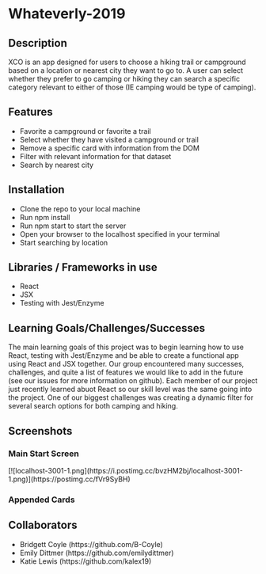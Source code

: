 # Whateverly-2019

<h2>Description</h2>
XCO is an app designed for users to choose a hiking trail or campground based on a location or nearest city they want to go to. A user can select whether they prefer to go camping or hiking they can search a specific category relevant to either of those (IE camping would be type of camping). 

<h2>Features</h2>
<ul>
    <li>Favorite a campground or favorite a trail</li>
    <li>Select whether they have visited a campground or trail</li>
    <li>Remove a specific card with information from the DOM</li>
    <li>Filter with relevant information for that dataset</li>
    <li>Search by nearest city</li>
</ul>

<h2>Installation</h2>
<ul>
    <li>Clone the repo to your local machine</li>
    <li>Run npm install</li>
    <li>Run npm start to start the server</li>
    <li>Open your browser to the localhost specified in your terminal</li>
    <li>Start searching by location</li>
</ul>

<h2>Libraries / Frameworks in use</h2>
<ul>
<li>React</li>
<li>JSX</li>
<li>Testing with Jest/Enzyme</li>
</ul>

<h2>Learning Goals/Challenges/Successes</h2>
<p>The main learning goals of this project was to begin learning how to use React, testing with Jest/Enzyme and be able to create a functional app using React and JSX together. Our group encountered many successes, challenges, and quite a list of features we would like to add in the future (see our issues for more information on github). Each member of our project just recently learned abuot React so our skill level was the same going into the project. One of our biggest challenges was creating a dynamic filter for several search options for both camping and hiking.</p>


<h2>Screenshots</h2>
<h3>Main Start Screen</h3>
[![localhost-3001-1.png](https://i.postimg.cc/bvzHM2bj/localhost-3001-1.png)](https://postimg.cc/fVr9SyBH)

<h3>Appended Cards</h3>

<h2>Collaborators</h2>
<ul>
<li>Bridgett Coyle (https://github.com/B-Coyle)</li>
<li>Emily Dittmer (https://github.com/emilydittmer)</li>
<li>Katie Lewis (https://github.com/kalex19)</li>
</ul>
